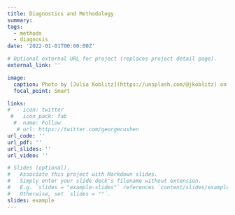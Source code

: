 ```yaml
---
title: Diagnostics and Methodology
summary: 
tags:
  - methods
  - diagnosis
date: '2022-01-01T00:00:00Z'

# Optional external URL for project (replaces project detail page).
external_link: ''

image:
  caption: Photo by [Julia Koblitz](https://unsplash.com/@jkoblitz) on  [Unsplash](https://unsplash.com/) 
  focal_point: Smart

links:
#  - icon: twitter
 #   icon_pack: fab
  #  name: Follow
   # url: https://twitter.com/georgecushen
url_code: ''
url_pdf: ''
url_slides: ''
url_video: ''

# Slides (optional).
#   Associate this project with Markdown slides.
#   Simply enter your slide deck's filename without extension.
#   E.g. `slides = "example-slides"` references `content/slides/example-slides.md`.
#   Otherwise, set `slides = ""`.
slides: example
---
```



